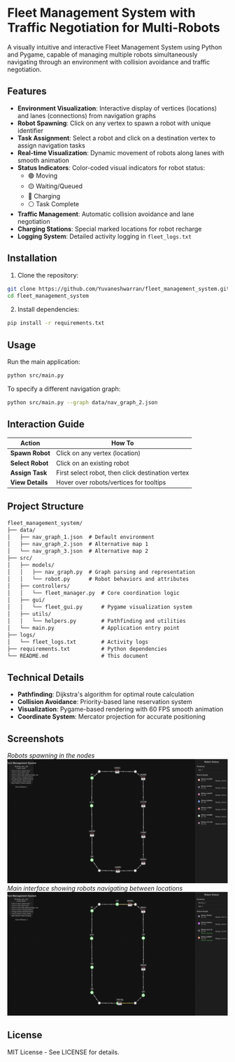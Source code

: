 # Fleet Management System with Traffic Negotiation for Multi-Robots

A visually intuitive and interactive Fleet Management System using Python and Pygame, capable of managing multiple robots simultaneously navigating through an environment with collision avoidance and traffic negotiation.

## Features

- **Environment Visualization**: Interactive display of vertices (locations) and lanes (connections) from navigation graphs
- **Robot Spawning**: Click on any vertex to spawn a robot with unique identifier
- **Task Assignment**: Select a robot and click on a destination vertex to assign navigation tasks
- **Real-time Visualization**: Dynamic movement of robots along lanes with smooth animation
- **Status Indicators**: Color-coded visual indicators for robot status:
  - 🟢 Moving
  - 🟡 Waiting/Queued
  - 🔴 Charging
  - ⚪ Task Complete
- **Traffic Management**: Automatic collision avoidance and lane negotiation
- **Charging Stations**: Special marked locations for robot recharge
- **Logging System**: Detailed activity logging in `fleet_logs.txt`

## Installation

1. Clone the repository:
```bash
git clone https://github.com/Yuvaneshwarran/fleet_management_system.git
cd fleet_management_system
```

2. Install dependencies:
```bash
pip install -r requirements.txt
```

## Usage

Run the main application:
```bash
python src/main.py
```

To specify a different navigation graph:
```bash
python src/main.py --graph data/nav_graph_2.json
```

## Interaction Guide

| Action | How To |
|--------|--------|
| **Spawn Robot** | Click on any vertex (location) |
| **Select Robot** | Click on an existing robot |
| **Assign Task** | First select robot, then click destination vertex |
| **View Details** | Hover over robots/vertices for tooltips |

## Project Structure

```
fleet_management_system/
├── data/
│   ├── nav_graph_1.json  # Default environment
│   ├── nav_graph_2.json  # Alternative map 1
│   └── nav_graph_3.json  # Alternative map 2
├── src/
│   ├── models/
│   │   ├── nav_graph.py  # Graph parsing and representation
│   │   └── robot.py      # Robot behaviors and attributes
│   ├── controllers/
│   │   └── fleet_manager.py  # Core coordination logic
│   ├── gui/
│   │   └── fleet_gui.py      # Pygame visualization system
│   ├── utils/
│   │   └── helpers.py        # Pathfinding and utilities
│   └── main.py               # Application entry point
├── logs/
│   └── fleet_logs.txt        # Activity logs
├── requirements.txt          # Python dependencies
└── README.md                 # This document
```

## Technical Details

* **Pathfinding**: Dijkstra's algorithm for optimal route calculation
* **Collision Avoidance**: Priority-based lane reservation system
* **Visualization**: Pygame-based rendering with 60 FPS smooth animation
* **Coordinate System**: Mercator projection for accurate positioning

## Screenshots
*Robots spawning in the nodes*
![Robots spawning in the nodes](./screenshots/robot_spawn.png)
*Main interface showing robots navigating between locations*
![robots navigating between locations](./screenshots/robot_navigation.png)


## License

MIT License - See LICENSE for details.
